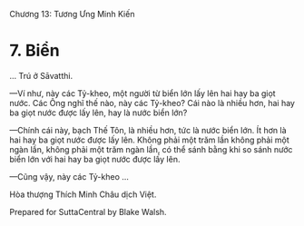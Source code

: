  

Chương 13: Tương Ưng Minh Kiến

# 7\. Biển

… Trú ở Sāvatthi.

—Ví như, này các Tỷ-kheo, một người từ biển lớn lấy lên hai hay ba giọt nước. Các Ông nghĩ thế nào, này các Tỷ-kheo? Cái nào là nhiều hơn, hai hay ba giọt nước được lấy lên, hay là nước biển lớn?

—Chính cái này, bạch Thế Tôn, là nhiều hơn, tức là nước biển lớn. Ít hơn là hai hay ba giọt nước được lấy lên. Không phải một trăm lần không phải một ngàn lần, không phải một trăm ngàn lần, có thể sánh bằng khi so sánh nước biển lớn với hai hay ba giọt nước được lấy lên.

—Cũng vậy, này các Tỷ-kheo …

Hòa thượng Thích Minh Châu dịch Việt.

Prepared for SuttaCentral by Blake Walsh.